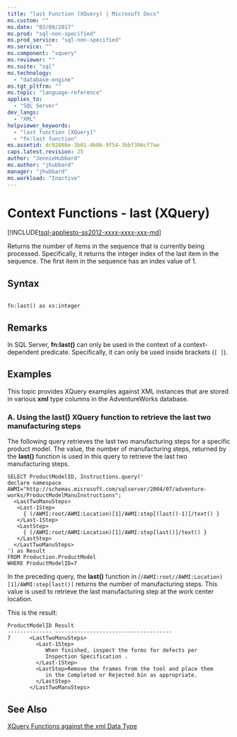 ```yaml
---
title: "last Function (XQuery) | Microsoft Docs"
ms.custom: ""
ms.date: "03/09/2017"
ms.prod: "sql-non-specified"
ms.prod_service: "sql-non-specified"
ms.service: ""
ms.component: "xquery"
ms.reviewer: ""
ms.suite: "sql"
ms.technology: 
  - "database-engine"
ms.tgt_pltfrm: ""
ms.topic: "language-reference"
applies_to: 
  - "SQL Server"
dev_langs: 
  - "XML"
helpviewer_keywords: 
  - "last function [XQuery]"
  - "fn:last function"
ms.assetid: dc92086e-3b01-4b0b-9f54-3bbf306cf7ae
caps.latest.revision: 25
author: "JennieHubbard"
ms.author: "jhubbard"
manager: "jhubbard"
ms.workload: "Inactive"
---
```

# Context Functions - last (XQuery)
[!INCLUDE[tsql-appliesto-ss2012-xxxx-xxxx-xxx-md](../includes/tsql-appliesto-ss2012-xxxx-xxxx-xxx-md.md)]

  Returns the number of items in the sequence that is currently being processed. Specifically, it returns the integer index of the last item in the sequence. The first item in the sequence has an index value of 1.  
  
## Syntax  
  
```  
  
fn:last() as xs:integer  
```  
  
## Remarks  
 In SQL Server, **fn:last()** can only be used in the context of a context-dependent predicate. Specifically, it can only be used inside brackets (`[ ]`).  
  
## Examples  
 This topic provides XQuery examples against XML instances that are stored in various **xml** type columns in the AdventureWorks database.  
  
### A. Using the last() XQuery function to retrieve the last two manufacturing steps  
 The following query retrieves the last two manufacturing steps for a specific product model. The value, the number of manufacturing steps, returned by the **last()** function is used in this query to retrieve the last two manufacturing steps.  
  
```  
SELECT ProductModelID, Instructions.query('   
declare namespace AWMI="http://schemas.microsoft.com/sqlserver/2004/07/adventure-works/ProductModelManuInstructions";  
  <LastTwoManuSteps>  
   <Last-1Step>   
     { (/AWMI:root/AWMI:Location)[1]/AWMI:step[(last()-1)]/text() }  
   </Last-1Step>  
   <LastStep>   
     { (/AWMI:root/AWMI:Location)[1]/AWMI:step[last()]/text() }  
   </LastStep>  
  </LastTwoManuSteps>  
') as Result  
FROM Production.ProductModel  
WHERE ProductModelID=7  
```  
  
 In the preceding query, the **last()** function in /`/AWMI:root//AWMI:Location)[1]/AWMI:step[last()]` returns the number of manufacturing steps. This value is used to retrieve the last manufacturing step at the work center location.  
  
 This is the result:  
  
```  
ProductModelID Result    
-------------- -------------------------------------  
7      <LastTwoManuSteps>  
         <Last-1Step>  
            When finished, inspect the forms for defects per   
            Inspection Specification .  
         </Last-1Step>  
         <LastStep>Remove the frames from the tool and place them   
            in the Completed or Rejected bin as appropriate.  
         </LastStep>  
       </LastTwoManuSteps>  
```  
  
## See Also  
 [XQuery Functions against the xml Data Type](../xquery/xquery-functions-against-the-xml-data-type.md)  
  
  
